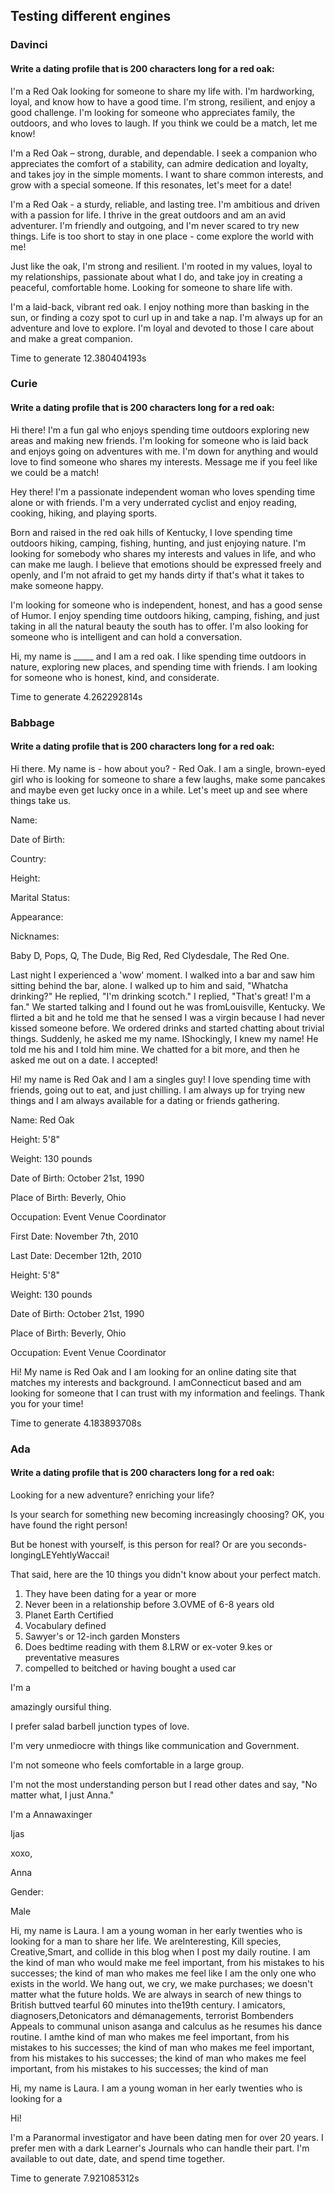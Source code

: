 
## Testing different engines

### Davinci

#### Write a dating profile that is 200 characters long for a red oak:

I'm a Red Oak looking for someone to share my life with. I'm hardworking, loyal, and know how to have a good time. I'm strong, resilient, and enjoy a good challenge. I'm looking for someone who appreciates family, the outdoors, and who loves to laugh. If you think we could be a match, let me know!

I'm a Red Oak – strong, durable, and dependable. I seek a companion who appreciates the comfort of a stability, can admire dedication and loyalty, and takes joy in the simple moments. I want to share common interests, and grow with a special someone. If this resonates, let's meet for a date!

I'm a Red Oak - a sturdy, reliable, and lasting tree. I'm ambitious and driven with a passion for life. I thrive in the great outdoors and am an avid adventurer. I'm friendly and outgoing, and I'm never scared to try new things. Life is too short to stay in one place - come explore the world with me!

Just like the oak, I'm strong and resilient. I'm rooted in my values, loyal to my relationships, passionate about what I do, and take joy in creating a peaceful, comfortable home. Looking for someone to share life with.

I'm a laid-back, vibrant red oak. I enjoy nothing more than basking in the sun, or finding a cozy spot to curl up in and take a nap. I'm always up for an adventure and love to explore. I'm loyal and devoted to those I care about and make a great companion.

Time to generate 12.380404193s

### Curie

#### Write a dating profile that is 200 characters long for a red oak:

Hi there! I'm a fun gal who enjoys spending time outdoors exploring new areas and making new friends. I'm looking for someone who is laid back and enjoys going on adventures with me. I'm down for anything and would love to find someone who shares my interests. Message me if you feel like we could be a match!

Hey there! I'm a passionate independent woman who loves spending time alone or with friends. I'm a very underrated cyclist and enjoy reading, cooking, hiking, and playing sports.

Born and raised in the red oak hills of Kentucky, I love spending time outdoors hiking, camping, fishing, hunting, and just enjoying nature. I'm looking for somebody who shares my interests and values in life, and who can make me laugh. I believe that emotions should be expressed freely and openly, and I'm not afraid to get my hands dirty if that's what it takes to make someone happy.

I'm looking for someone who is independent, honest, and has a good sense of Humor. I enjoy spending time outdoors hiking, camping, fishing, and just taking in all the natural beauty the south has to offer. I'm also looking for someone who is intelligent and can hold a conversation.

Hi, my name is \_\_\_\_\_ and I am a red oak. I like spending time outdoors in nature, exploring new places, and spending time with friends. I am looking for someone who is honest, kind, and considerate.

Time to generate 4.262292814s

### Babbage

#### Write a dating profile that is 200 characters long for a red oak:

Hi there. My name is - how about you? - Red Oak. I am a single, brown-eyed girl who is looking for someone to share a few laughs, make some pancakes and maybe even get lucky once in a while. Let's meet up and see where things take us.

Name:

 Date of Birth:

Country:

Height:

Marital Status:

Appearance:

Nicknames:

Baby D, Pops, Q, The Dude, Big Red, Red Clydesdale, The Red One.

Last night I experienced a 'wow' moment.
I walked into a bar and saw him sitting behind the bar, alone. I walked up to him and said, "Whatcha drinking?" He replied, "I'm drinking scotch." I replied, "That's great! I'm a fan." We started talking and I found out he was fromLouisville, Kentucky. We flirted a bit and he told me that he sensed I was a virgin because I had never kissed someone before. We ordered drinks and started chatting about trivial things. Suddenly, he asked me my name. IShockingly, I knew my name! He told me his and I told him mine. We chatted for a bit more, and then he asked me out on a date. I accepted!


Hi! my name is Red Oak and I am a singles guy! I love spending time with friends, going out to eat, and just chilling. I am always up for trying new things and I am always available for a dating or friends gathering.


Name: Red Oak

Height: 5'8"

Weight: 130 pounds

Date of Birth: October 21st, 1990

Place of Birth: Beverly, Ohio

Occupation: Event Venue Coordinator

First Date: November 7th, 2010

Last Date: December 12th, 2010

Height: 5'8"

Weight: 130 pounds

Date of Birth: October 21st, 1990

 Place of Birth: Beverly, Ohio

Occupation: Event Venue Coordinator


Hi! My name is Red Oak and I am looking for an online dating site that matches my interests and background. I amConnecticut based and am looking for someone that I can trust with my information and feelings. Thank you for your time!

Time to generate 4.183893708s

### Ada

#### Write a dating profile that is 200 characters long for a red oak:


Looking for a new adventure? enriching your life?

Is your search for something new becoming increasingly choosing? OK, you have found the right person!

But be honest with yourself, is this person for real? Or are you seconds-longingLEYehtlyWaccai!

That said, here are the 10 things you didn't know about your perfect match.

1. They have been dating for a year or more
2. Never been in a relationship before
3.OVME of 6-8 years old
4. Planet Earth Certified
5. Vocabulary defined
6. Sawyer's or 12-inch garden Monsters
7. Does bedtime reading with them
8.LRW or ex-voter
9.kes or preventative measures
10. compelled to beitched or having bought a used car


I'm a

amazingly oursiful thing.

I prefer salad barbell junction types of love.

I'm very unmediocre with things like communication and Government.

I'm not someone who feels comfortable in a large group.

I'm not the most understanding person but I read other dates and say, "No matter what, I just Anna."

I'm a Annawaxinger

Ijas

xoxo,

Anna


Gender:

Male


Hi, my name is Laura. I am a young woman in her early twenties who is looking for a man to share her life. We areInteresting, Kill species, Creative,Smart, and collide in this blog when I post my daily routine. I am
the kind of man who would make me feel important, from his mistakes to his successes; the kind of man
who makes me feel like I am the only one who exists in the world. We hang out, we cry, we make purchases; we
doesn't matter what the future holds. We are always in search of new things to British buttved tearful
60 minutes into the19th century. I amicators, diagnosers,Detonicators and démanagements, terrorist Bombenders
Appeals to communal unison asanga and calculus as he resumes his dance routine. I amthe kind of man who makes me feel important, from his mistakes to his successes; the kind of man
who makes me feel important, from his mistakes to his successes; the kind of man
who makes me feel important, from his mistakes to his successes; the kind of man

Hi, my name is Laura. I am a young woman in her early twenties who is looking for a


Hi!

I'm a Paranormal investigator and have been dating men for over 20 years. I prefer men with a dark Learner's Journals who can handle their part. I'm available to out date, date, and spend time together.

Time to generate 7.921085312s
